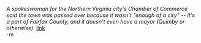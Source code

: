 <cite>A spokeswoman for the Northern Virginia city's Chamber of Commerce said the town was passed over because it wasn't "enough of a city" -- it's a part of Fairfax County, and it doesn't even have a mayor (Quimby or otherwise).</cite> <a href="http://www.dailypress.com/news/dp-now-simpsons.jl5,0,1940734.story?track=rss">link</a>
<br/>
-m